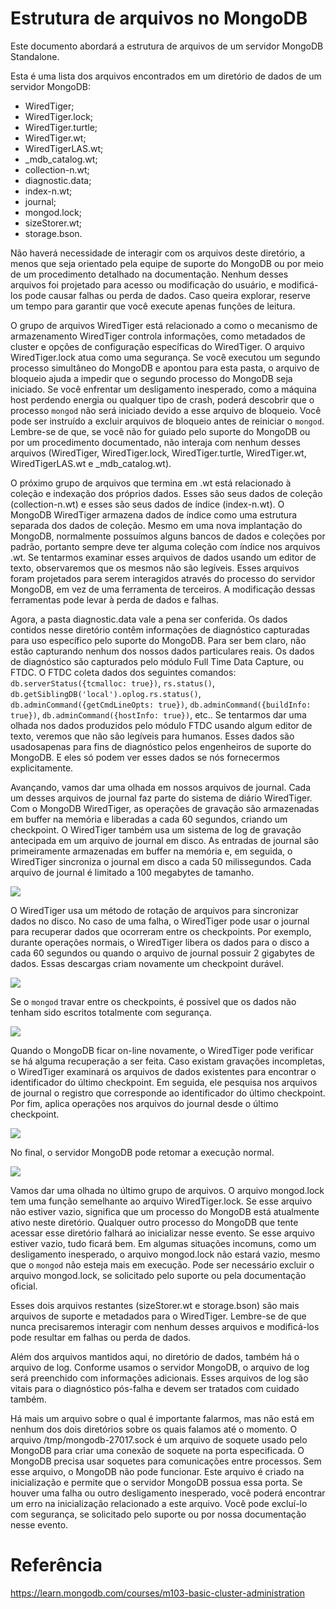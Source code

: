 # Estrutura de arquivos no MongoDB
Este documento abordará a estrutura de arquivos de um servidor MongoDB Standalone.

Esta é uma lista dos arquivos encontrados em um diretório de dados de um servidor MongoDB:

- WiredTiger;
- WiredTiger.lock;
- WiredTiger.turtle;
- WiredTiger.wt;
- WiredTigerLAS.wt;
- _mdb_catalog.wt;
- collection-n.wt;
- diagnostic.data;
- index-n.wt;
- journal;
- mongod.lock;
- sizeStorer.wt;
- storage.bson.

Não haverá necessidade de interagir com os arquivos deste diretório, a menos que seja orientado pela equipe de suporte do MongoDB ou por meio de um procedimento detalhado na documentação.
Nenhum desses arquivos foi projetado para acesso ou modificação do usuário, e modificá-los pode causar falhas ou perda de dados. Caso queira explorar, reserve um tempo para garantir que você execute apenas funções de leitura.


O grupo de arquivos WiredTiger está relacionado a como o mecanismo de armazenamento WiredTiger controla informações, como metadados de cluster e opções de configuração específicas do WiredTiger.
O arquivo WiredTiger.lock atua como uma segurança. Se você executou um segundo processo simultâneo do MongoDB e apontou para esta pasta, o arquivo de bloqueio ajuda a impedir que o segundo processo do MongoDB seja iniciado.
Se você enfrentar um desligamento inesperado, como a máquina host perdendo energia ou qualquer tipo de crash, poderá descobrir que o processo `mongod` não será iniciado devido a esse arquivo de bloqueio. Você pode ser instruído a excluir arquivos de bloqueio antes de reiniciar o `mongod`.
Lembre-se de que, se você não for guiado pelo suporte do MongoDB ou por um procedimento documentado, não interaja com nenhum desses arquivos (WiredTiger, WiredTiger.lock, WiredTiger.turtle, WiredTiger.wt, WiredTigerLAS.wt e _mdb_catalog.wt).


O próximo grupo de arquivos que termina em .wt está relacionado à coleção e indexação dos próprios dados. Esses são seus dados de coleção (collection-n.wt) e esses são seus dados de índice (index-n.wt). O MongoDB WiredTiger armazena dados de índice como uma estrutura separada dos dados de coleção.
Mesmo em uma nova implantação do MongoDB, normalmente possuímos alguns bancos de dados e coleções por padrão, portanto sempre deve ter alguma coleção com índice nos arquivos .wt.
Se tentarmos examinar esses arquivos de dados usando um editor de texto, observaremos que os mesmos não são legíveis. Esses arquivos foram projetados para serem interagidos através do processo do servidor MongoDB, em vez de uma ferramenta de terceiros. A modificação dessas ferramentas pode levar à perda de dados e falhas.


Agora, a pasta diagnostic.data vale a pena ser conferida. Os dados contidos nesse diretório contêm informações de diagnóstico capturadas para uso específico pelo suporte do MongoDB. Para ser bem claro, não estão capturando nenhum dos nossos dados particulares reais. Os dados de diagnóstico são capturados pelo módulo Full Time Data Capture, ou FTDC. O FTDC coleta dados dos seguintes comandos: `db.serverStatus({tcmalloc: true})`, `rs.status()`, `db.getSiblingDB('local').oplog.rs.status()`, `db.adminCommand({getCmdLineOpts: true})`, `db.adminCommand({buildInfo: true})`, `db.adminCommand({hostInfo: true})`, etc..
Se tentarmos dar uma olhada nos dados produzidos pelo módulo FTDC usando algum editor de texto, veremos que não são legíveis para humanos. Esses dados são usados ​​apenas para fins de diagnóstico pelos engenheiros de suporte do MongoDB. E eles só podem ver esses dados se nós fornecermos explicitamente.


Avançando, vamos dar uma olhada em nossos arquivos de journal. Cada um desses arquivos de journal faz parte do sistema de diário WiredTiger. Com o MongoDB WiredTiger, as operações de gravação são armazenadas em buffer na memória e liberadas a cada 60 segundos, criando um checkpoint. O WiredTiger também usa um sistema de log de gravação antecipada em um arquivo de journal em disco.
As entradas de journal são primeiramente armazenadas em buffer na memória e, em seguida, o WiredTiger sincroniza o journal em disco a cada 50 milissegundos. Cada arquivo de journal é limitado a 100 megabytes de tamanho.

![](../img/07.png)

O WiredTiger usa um método de rotação de arquivos para sincronizar dados no disco. No caso de uma falha, o WiredTiger pode usar o journal para recuperar dados que ocorreram entre os checkpoints.
Por exemplo, durante operações normais, o WiredTiger libera os dados para o disco a cada 60 segundos ou quando o arquivo de journal possuir 2 gigabytes de dados. Essas descargas criam novamente um checkpoint durável.

![](../img/08.png)

Se o `mongod` travar entre os checkpoints, é possível que os dados não tenham sido escritos totalmente com segurança.

![](../img/09.png)

Quando o MongoDB ficar on-line novamente, o WiredTiger pode verificar se há alguma recuperação a ser feita. Caso existam gravações incompletas, o WiredTiger examinará os arquivos de dados existentes para encontrar o identificador do último checkpoint. Em seguida, ele pesquisa nos arquivos de journal o registro que corresponde ao identificador do último checkpoint. Por fim, aplica operações nos arquivos do journal desde o último checkpoint.

![](../img/10.png)

No final, o servidor MongoDB pode retomar a execução normal.

![](../img/11.png)


Vamos dar uma olhada no último grupo de arquivos.
O arquivo mongod.lock tem uma função semelhante ao arquivo WiredTiger.lock. Se esse arquivo não estiver vazio, significa que um processo do MongoDB está atualmente ativo neste diretório.
Qualquer outro processo do MongoDB que tente acessar esse diretório falhará ao inicializar nesse evento. Se esse arquivo estiver vazio, tudo ficará bem.
Em algumas situações incomuns, como um desligamento inesperado, o arquivo mongod.lock não estará vazio, mesmo que o `mongod` não esteja mais em execução. Pode ser necessário excluir o arquivo mongod.lock, se solicitado pelo suporte ou pela documentação oficial.

Esses dois arquivos restantes (sizeStorer.wt e storage.bson) são mais arquivos de suporte e metadados para o WiredTiger.
Lembre-se de que nunca precisaremos interagir com nenhum desses arquivos e modificá-los pode resultar em falhas ou perda de dados.


Além dos arquivos mantidos aqui, no diretório de dados, também há o arquivo de log. Conforme usamos o servidor MongoDB, o arquivo de log será preenchido com informações adicionais. Esses arquivos de log são vitais para o diagnóstico pós-falha e devem ser tratados com cuidado também.

Há mais um arquivo sobre o qual é importante falarmos, mas não está em nenhum dos dois diretórios sobre os quais falamos até o momento. O arquivo /tmp/mongodb-27017.sock é um arquivo de soquete usado pelo MongoDB para criar uma conexão de soquete na porta especificada. O MongoDB precisa usar soquetes para comunicações entre processos. Sem esse arquivo, o MongoDB não pode funcionar. Este arquivo é criado na inicialização e permite que o servidor MongoDB possua essa porta. Se houver uma falha ou outro desligamento inesperado, você poderá encontrar um erro na inicialização relacionado a este arquivo. Você pode excluí-lo com segurança, se solicitado pelo suporte ou por nossa documentação nesse evento.

# Referência
https://learn.mongodb.com/courses/m103-basic-cluster-administration